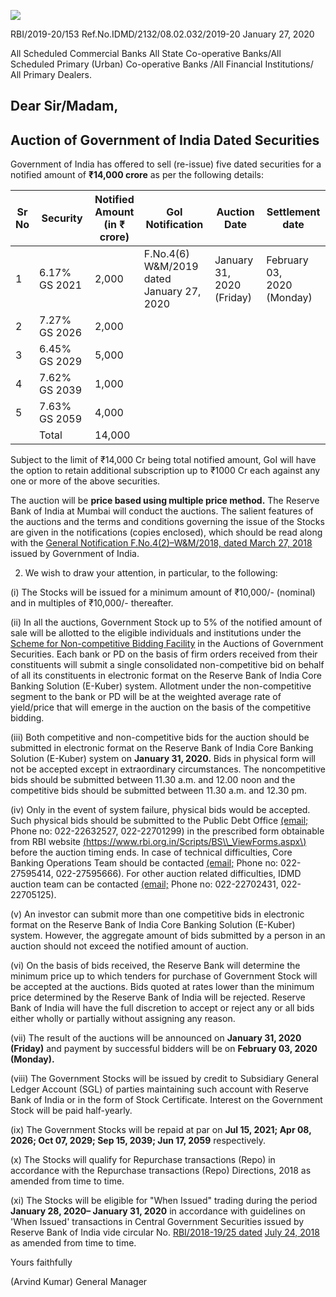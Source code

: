 ![](_page_0_Picture_0.jpeg)

RBI/2019-20/153 Ref.No.IDMD/2132/08.02.032/2019-20 January 27, 2020

All Scheduled Commercial Banks All State Co-operative Banks/All Scheduled Primary (Urban) Co-operative Banks /All Financial Institutions/ All Primary Dealers.

## **Dear Sir/Madam,**

## **Auction of Government of India Dated Securities**

Government of India has offered to sell (re-issue) five dated securities for a notified amount of **₹14,000 crore** as per the following details:

| Sr<br>No | Security         | Notified<br>Amount<br>(in ₹<br>crore) | GoI Notification                                   | Auction Date                    | Settlement<br>date               |
|----------|------------------|---------------------------------------|----------------------------------------------------|---------------------------------|----------------------------------|
| 1        | 6.17% GS 2021    | 2,000                                 | F.No.4(6)<br>W&M/2019<br>dated<br>January 27, 2020 | January 31,<br>2020<br>(Friday) | February 03,<br>2020<br>(Monday) |
| 2        | 7.27% GS 2026    | 2,000                                 |                                                    |                                 |                                  |
| 3        | 6.45%<br>GS 2029 | 5,000                                 |                                                    |                                 |                                  |
| 4        | 7.62%<br>GS 2039 | 1,000                                 |                                                    |                                 |                                  |
| 5        | 7.63% GS 2059    | 4,000                                 |                                                    |                                 |                                  |
|          | Total            | 14,000                                |                                                    |                                 |                                  |

Subject to the limit of ₹14,000 Cr being total notified amount, GoI will have the option to retain additional subscription up to ₹1000 Cr each against any one or more of the above securities.

The auction will be **price based using multiple price method.** The Reserve Bank of India at Mumbai will conduct the auctions. The salient features of the auctions and the terms and conditions governing the issue of the Stocks are given in the notifications (copies enclosed), which should be read along with the [General Notification F.No.4\(2\)–W&M/2018, dated March 27, 2018](https://www.rbi.org.in/Scripts/NotificationUser.aspx?Id=11249&Mode=0) issued by Government of India.

2. We wish to draw your attention, in particular, to the following:

(i) The Stocks will be issued for a minimum amount of ₹10,000/- (nominal) and in multiples of ₹10,000/- thereafter.

(ii) In all the auctions, Government Stock up to 5% of the notified amount of sale will be allotted to the eligible individuals and institutions under the [Scheme for Non-competitive Bidding Facility](https://rbi.org.in/Scripts/NotificationUser.aspx?Id=11175&Mode=0) in the Auctions of Government Securities. Each bank or PD on the basis of firm orders received from their constituents will submit a single consolidated non-competitive bid on behalf of all its constituents in electronic format on the Reserve Bank of India Core Banking Solution (E-Kuber) system. Allotment under the non-competitive segment to the bank or PD will be at the weighted average rate of yield/price that will emerge in the auction on the basis of the competitive bidding.

(iii) Both competitive and non-competitive bids for the auction should be submitted in electronic format on the Reserve Bank of India Core Banking Solution (E-Kuber) system on **January 31, 2020.** Bids in physical form will not be accepted except in extraordinary circumstances. The noncompetitive bids should be submitted between 11.30 a.m. and 12.00 noon and the competitive bids should be submitted between 11.30 a.m. and 12.30 pm.

(iv) Only in the event of system failure, physical bids would be accepted. Such physical bids should be submitted to the Public Debt Office [\(email;](mailto:pdomumbai@rbi.org.in) Phone no: 022-22632527, 022-22701299) in the prescribed form obtainable from RBI website [\(https://www.rbi.org.in/Scripts/BS\\_ViewForms.aspx\)](https://www.rbi.org.in/Scripts/BS_ViewForms.aspx) before the auction timing ends. In case of technical difficulties, Core Banking Operations Team should be contacted [\(email;](mailto:cbot@rbi.org.in) Phone no: 022-27595414, 022-27595666). For other auction related difficulties, IDMD auction team can be contacted [\(email;](mailto:auctionidmd@rbi.org.in) Phone no: 022-22702431, 022- 22705125).

(v) An investor can submit more than one competitive bids in electronic format on the Reserve Bank of India Core Banking Solution (E-Kuber) system. However, the aggregate amount of bids submitted by a person in an auction should not exceed the notified amount of auction.

(vi) On the basis of bids received, the Reserve Bank will determine the minimum price up to which tenders for purchase of Government Stock will be accepted at the auctions. Bids quoted at rates lower than the minimum price determined by the Reserve Bank of India will be rejected. Reserve Bank of India will have the full discretion to accept or reject any or all bids either wholly or partially without assigning any reason.

(vii) The result of the auctions will be announced on **January 31, 2020 (Friday)** and payment by successful bidders will be on **February 03, 2020 (Monday).**

(viii) The Government Stocks will be issued by credit to Subsidiary General Ledger Account (SGL) of parties maintaining such account with Reserve Bank of India or in the form of Stock Certificate. Interest on the Government Stock will be paid half-yearly.

(ix) The Government Stocks will be repaid at par on **Jul 15, 2021; Apr 08, 2026; Oct 07, 2029; Sep 15, 2039; Jun 17, 2059** respectively.

(x) The Stocks will qualify for Repurchase transactions (Repo) in accordance with the Repurchase transactions (Repo) Directions, 2018 as amended from time to time.

(xi) The Stocks will be eligible for "When Issued" trading during the period **January 28, 2020– January 31, 2020** in accordance with guidelines on 'When Issued' transactions in Central Government Securities issued by Reserve Bank of India vide circular No. [RBI/2018-19/25 dated](https://www.rbi.org.in/Scripts/NotificationUser.aspx?Id=11344&Mode=0)  [July 24, 2018](https://www.rbi.org.in/Scripts/NotificationUser.aspx?Id=11344&Mode=0) as amended from time to time.

Yours faithfully

(Arvind Kumar) General Manager